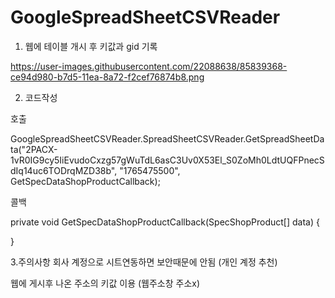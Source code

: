 # GoogleSpreadSheetCSVReader

1. 웹에 테이블 개시 후 키값과 gid 기록

      
https://user-images.githubusercontent.com/22088638/85839368-ce94d980-b7d5-11ea-8a72-f2cef76874b8.png

2. 코드작성

호출

GoogleSpreadSheetCSVReader.SpreadSheetCSVReader.GetSpreadSheetData<SpecShopProduct>("2PACX-1vR0IG9cy5IiEvudoCxzg57gWuTdL6asC3Uv0X53El_S0ZoMh0LdtUQFPnecSdIq14uc6TODrqMZD38b", "1765475500", GetSpecDataShopProductCallback);

콜백


private void GetSpecDataShopProductCallback(SpecShopProduct[] data)
{

}

3.주의사항
회사 계정으로 시트연동하면 보안때문에 안됨 (개인 계정 추천)

웹에 게시후 나온 주소의 키값 이용 (웹주소창 주소x)

